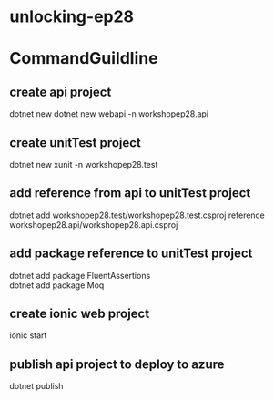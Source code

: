 # unlocking-ep28

# CommandGuildline

## create api project
dotnet new
dotnet new webapi -n workshopep28.api

## create unitTest project
dotnet new xunit -n workshopep28.test

## add reference from api to unitTest project
dotnet add workshopep28.test/workshopep28.test.csproj reference workshopep28.api/workshopep28.api.csproj  

## add package reference to unitTest project  
dotnet add package FluentAssertions  
dotnet add package Moq  

## create ionic web project
ionic start 


## publish  api project to deploy to azure
dotnet publish
